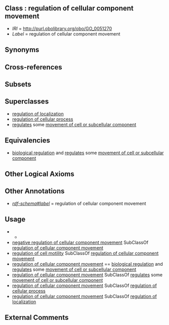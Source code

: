 
## Class : regulation of cellular component movement

 * *IRI* = http://purl.obolibrary.org/obo/GO_0051270
 * *Label* = regulation of cellular component movement

## Synonyms


## Cross-references


## Subsets


## Superclasses

 * [regulation of localization](../../GO/79/GO_0032879.md)
 * [regulation of cellular process](../../GO/94/GO_0050794.md)
 * [regulates](../../RO/11/RO_0002211.md) some [movement of cell or subcellular component](../../GO/28/GO_0006928.md)

## Equivalencies

 * [biological regulation](../../GO/07/GO_0065007.md) and [regulates](../../RO/11/RO_0002211.md) some [movement of cell or subcellular component](../../GO/28/GO_0006928.md)

## Other Logical Axioms


## Other Annotations

 * *[rdf-schema#label](../../el/rdf-schema#label.md)* = regulation of cellular component movement

## Usage

 * -
 * [negative regulation of cellular component movement](../../GO/71/GO_0051271.md) SubClassOf [regulation of cellular component movement](../../GO/70/GO_0051270.md)
 * [regulation of cell motility](../../GO/45/GO_2000145.md) SubClassOf [regulation of cellular component movement](../../GO/70/GO_0051270.md)
 * [regulation of cellular component movement](../../GO/70/GO_0051270.md) == [biological regulation](../../GO/07/GO_0065007.md) and [regulates](../../RO/11/RO_0002211.md) some [movement of cell or subcellular component](../../GO/28/GO_0006928.md)
 * [regulation of cellular component movement](../../GO/70/GO_0051270.md) SubClassOf [regulates](../../RO/11/RO_0002211.md) some [movement of cell or subcellular component](../../GO/28/GO_0006928.md)
 * [regulation of cellular component movement](../../GO/70/GO_0051270.md) SubClassOf [regulation of cellular process](../../GO/94/GO_0050794.md)
 * [regulation of cellular component movement](../../GO/70/GO_0051270.md) SubClassOf [regulation of localization](../../GO/79/GO_0032879.md)

## External Comments

